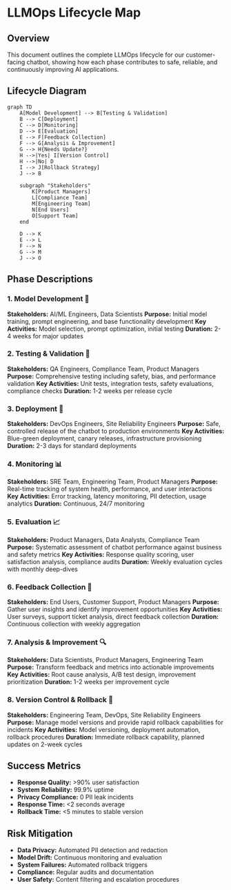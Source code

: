 # LLMOps Lifecycle Map

## Overview
This document outlines the complete LLMOps lifecycle for our customer-facing chatbot, showing how each phase contributes to safe, reliable, and continuously improving AI applications.

## Lifecycle Diagram

```mermaid
graph TD
    A[Model Development] --> B[Testing & Validation]
    B --> C[Deployment]
    C --> D[Monitoring]
    D --> E[Evaluation]
    E --> F[Feedback Collection]
    F --> G[Analysis & Improvement]
    G --> H{Needs Update?}
    H -->|Yes| I[Version Control]
    H -->|No| D
    I --> J[Rollback Strategy]
    J --> B
    
    subgraph "Stakeholders"
        K[Product Managers]
        L[Compliance Team]
        M[Engineering Team]
        N[End Users]
        O[Support Team]
    end
    
    D --> K
    E --> L
    F --> N
    G --> M
    J --> O
```

## Phase Descriptions

### 1. **Model Development** 🧠
**Stakeholders:** AI/ML Engineers, Data Scientists
**Purpose:** Initial model training, prompt engineering, and base functionality development
**Key Activities:** Model selection, prompt optimization, initial testing
**Duration:** 2-4 weeks for major updates

### 2. **Testing & Validation** 🧪
**Stakeholders:** QA Engineers, Compliance Team, Product Managers
**Purpose:** Comprehensive testing including safety, bias, and performance validation
**Key Activities:** Unit tests, integration tests, safety evaluations, compliance checks
**Duration:** 1-2 weeks per release cycle

### 3. **Deployment** 🚀
**Stakeholders:** DevOps Engineers, Site Reliability Engineers
**Purpose:** Safe, controlled release of the chatbot to production environments
**Key Activities:** Blue-green deployment, canary releases, infrastructure provisioning
**Duration:** 2-3 days for standard deployments

### 4. **Monitoring** 📊
**Stakeholders:** SRE Team, Engineering Team, Product Managers
**Purpose:** Real-time tracking of system health, performance, and user interactions
**Key Activities:** Error tracking, latency monitoring, PII detection, usage analytics
**Duration:** Continuous, 24/7 monitoring

### 5. **Evaluation** 📈
**Stakeholders:** Product Managers, Data Analysts, Compliance Team
**Purpose:** Systematic assessment of chatbot performance against business and safety metrics
**Key Activities:** Response quality scoring, user satisfaction analysis, compliance audits
**Duration:** Weekly evaluation cycles with monthly deep-dives

### 6. **Feedback Collection** 💬
**Stakeholders:** End Users, Customer Support, Product Managers
**Purpose:** Gather user insights and identify improvement opportunities
**Key Activities:** User surveys, support ticket analysis, direct feedback collection
**Duration:** Continuous collection with weekly aggregation

### 7. **Analysis & Improvement** 🔍
**Stakeholders:** Data Scientists, Product Managers, Engineering Team
**Purpose:** Transform feedback and metrics into actionable improvements
**Key Activities:** Root cause analysis, A/B test design, improvement prioritization
**Duration:** 1-2 weeks per improvement cycle

### 8. **Version Control & Rollback** 🔄
**Stakeholders:** Engineering Team, DevOps, Site Reliability Engineers
**Purpose:** Manage model versions and provide rapid rollback capabilities for incidents
**Key Activities:** Model versioning, deployment automation, rollback procedures
**Duration:** Immediate rollback capability, planned updates on 2-week cycles

## Success Metrics

- **Response Quality:** >90% user satisfaction
- **System Reliability:** 99.9% uptime
- **Privacy Compliance:** 0 PII leak incidents
- **Response Time:** <2 seconds average
- **Rollback Time:** <5 minutes to stable version

## Risk Mitigation

- **Data Privacy:** Automated PII detection and redaction
- **Model Drift:** Continuous monitoring and evaluation
- **System Failures:** Automated rollback triggers
- **Compliance:** Regular audits and documentation
- **User Safety:** Content filtering and escalation procedures
